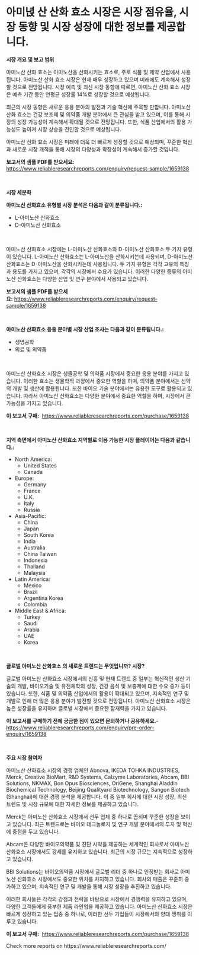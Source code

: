 <p><h1>아미녅 산 산화 효소 시장은 시장 점유율, 시장 동향 및 시장 성장에 대한 정보를 제공합니다.</h1></p><p><strong>시장 개요 및 보고 범위</strong></p>
<p><p>아미노산 산화 효소는 아미노산을 산화시키는 효소로, 주로 식품 및 제약 산업에서 사용됩니다. 아미노산 산화 효소 시장은 현재 매우 성장하고 있으며 미래에도 계속해서 성장할 것으로 전망됩니다. 시장 예측 및 최신 시장 동향에 따르면, 아미노산 산화 효소 시장은 예측 기간 동안 연평균 성장률 14%로 성장할 것으로 예상됩니다. </p><p>최근의 시장 동향은 새로운 응용 분야의 발전과 기술 혁신에 주목할 만합니다. 아미노산 산화 효소는 건강 보조제 및 의약품 개발 분야에서 큰 관심을 받고 있으며, 이를 통해 시장의 성장 가능성이 계속해서 확대될 것으로 전망됩니다. 또한, 식품 산업에서의 활용 가능성도 높아져 시장 상승을 견인할 것으로 예상됩니다.</p><p>아미노산 산화 효소 시장은 미래에 더욱 더 빠르게 성장할 것으로 예상되며, 꾸준한 혁신과 새로운 시장 개척을 통해 시장의 다양성과 확장성이 계속해서 증가할 것입니다.</p></p>
<p><strong>보고서의 샘플 PDF를 받으세요:</strong> <a href="https://www.reliableresearchreports.com/enquiry/request-sample/1659138">https://www.reliableresearchreports.com/enquiry/request-sample/1659138</a></p>
<p>&nbsp;</p>
<p><strong>시장 세분화</strong></p>
<p><strong>아미노산 산화효소 유형별 시장 분석은 다음과 같이 분류됩니다.:</strong></p>
<p><ul><li>L-아미노산 산화효소</li><li>D-아미노산 산화효소</li></ul></p>
<p>&nbsp;</p>
<p><p>아미노산 산화효소 시장에는 L-아미노산 산화효소와 D-아미노산 산화효소 두 가지 유형이 있습니다. L-아미노산 산화효소는 L-아미노산을 산화시키는데 사용되며, D-아미노산 산화효소는 D-아미노산을 산화시키는데 사용됩니다. 두 가지 유형은 각각 고유의 특징과 용도를 가지고 있으며, 각각의 시장에서 수요가 있습니다. 이러한 다양한 종류의 아미노산 산화효소는 다양한 산업 및 연구 분야에서 사용되고 있습니다.</p></p>
<p><strong>보고서의 샘플 PDF를 받으세요:</strong>&nbsp;<a href="https://www.reliableresearchreports.com/enquiry/request-sample/1659138">https://www.reliableresearchreports.com/enquiry/request-sample/1659138</a></p>
<p>&nbsp;</p>
<p><strong> 아미노산 산화효소 응용 분야별 시장 산업 조사는 다음과 같이 분류됩니다.:</strong></p>
<p><ul><li>생명공학</li><li>의료 및 의약품</li></ul></p>
<p>&nbsp;</p>
<p><p>아미노산 산화효소 시장은 생물공학 및 의약품 시장에서 중요한 응용 분야를 가지고 있습니다. 이러한 효소는 생물학적 과정에서 중요한 역할을 하며, 의약품 분야에서는 신약의 개발 및 생산에 활용됩니다. 또한 바이오 기술 분야에서는 유용한 도구로 활용되고 있습니다. 따라서 아미노산 산화효소는 다양한 분야에서 중요한 역할을 하며, 시장에서 큰 가능성을 가지고 있습니다.</p></p>
<p><strong>이 보고서 구매:</strong>&nbsp; <a href="https://www.reliableresearchreports.com/purchase/1659138">https://www.reliableresearchreports.com/purchase/1659138</a></p>
<p>&nbsp;</p>
<p><strong>지역 측면에서 아미노산 산화효소 지역별로 이용 가능한 시장 플레이어는 다음과 같습니다.:</strong></p>
<p><ul>
    <li>
        North America:
        <ul>
            <li>United States</li>
            <li>Canada</li>
        </ul>
    </li>
    <li>
        Europe:
        <ul>
            <li>Germany</li>
            <li>France</li>
            <li>U.K.</li>
            <li>Italy</li>
            <li>Russia</li>
        </ul>
    </li>
    <li>
        Asia-Pacific:
        <ul>
            <li>China</li>
            <li>Japan</li>
            <li>South Korea</li>
            <li>India</li>
            <li>Australia</li>
            <li>China Taiwan</li>
            <li>Indonesia</li>
            <li>Thailand</li>
            <li>Malaysia</li>
        </ul>
    </li>
    <li>
        Latin America:
        <ul>
            <li>Mexico</li>
            <li>Brazil</li>
            <li>Argentina Korea</li>
            <li>Colombia</li>
        </ul>
    </li>
    <li>
        Middle East & Africa:
        <ul>
            <li>Turkey</li>
            <li>Saudi</li>
            <li>Arabia</li>
            <li>UAE</li>
            <li>Korea</li>
        </ul>
    </li>
    </ul></p>
<p>&nbsp;</p>
<p><strong>글로벌 아미노산 산화효소 의 새로운 트렌드는 무엇입니까? 시장?</strong></p>
<p><p>글로벌 아미노산 산화효소 시장에서의 신흥 및 현재 트렌드 중 일부는 혁신적인 생산 기술의 개발, 바이오기술 및 유전체학의 성장, 건강 음식 및 보충제에 대한 수요 증가 등이 있습니다. 또한, 식품 및 의약품 산업에서의 활용이 확대되고 있으며, 지속적인 연구 및 개발로 인해 더 많은 응용 분야가 발전할 것으로 전망됩니다. 아미노산 산화효소 시장은 높은 성장률을 유지하며 글로벌 시장에서 중요한 잠재력을 가지고 있습니다.</p></p>
<p><strong>이 보고서를 구매하기 전에 궁금한 점이 있으면 문의하거나 공유하세요.</strong>- <a href="https://www.reliableresearchreports.com/enquiry/pre-order-enquiry/1659138">https://www.reliableresearchreports.com/enquiry/pre-order-enquiry/1659138</a></p>
<p>&nbsp;</p>
<p><strong>주요 시장 참여자</strong></p>
<p><p>아미노산 산화효소 시장의 경쟁 업체인 Abnova, IKEDA TOHKA INDUSTRIES, Merck, Creative BioMart, R&D Systems, Calzyme Laboratories, Abcam, BBI Solutions, NKMAX, Bon Opus Biosciences, OriGene, Shanghai Aladdin Biochemical Technology, Beijing Qualityard Biotechnology, Sangon Biotech (Shanghai)에 대한 경쟁 분석을 제공합니다. 이 중 일부 회사에 대한 시장 성장, 최신 트렌드 및 시장 규모에 대한 자세한 정보를 제공하고 있습니다.</p><p>Merck는 아미노산 산화효소 시장에서 선두 업체 중 하나로 꼽히며 꾸준한 성장을 보이고 있습니다. 최근 트렌드로는 바이오 테크놀로지 및 연구 개발 분야에서의 투자 및 혁신에 중점을 두고 있습니다.</p><p>Abcam은 다양한 바이오의약품 및 진단 시약을 제공하는 세계적인 회사로서 아미노산 산화효소 시장에서도 강세를 유지하고 있습니다. 최근의 시장 규모는 지속적으로 성장하고 있습니다.</p><p>BBI Solutions는 바이오의약품 시장에서 글로벌 리더 중 하나로 인정받는 회사로 아미노산 산화효소 시장에서도 중요한 위치를 차지하고 있습니다. 회사의 매출은 꾸준히 증가하고 있으며, 지속적인 연구 및 개발을 통해 시장 성장을 추진하고 있습니다.</p><p>이러한 회사들은 각각의 강점과 전략을 바탕으로 시장에서 경쟁력을 유지하고 있으며, 다양한 고객들에게 풍부한 제품 라인업을 제공하고 있습니다. 아미노산 산화효소 시장은 빠르게 성장하고 있는 업종 중 하나로, 이러한 선두 기업들이 시장에서의 양대 쟁취를 이루고 있습니다.</p></p>
<p><strong>이 보고서 구매:</strong>&nbsp;&nbsp;<a href="https://www.reliableresearchreports.com/purchase/1659138">https://www.reliableresearchreports.com/purchase/1659138</a></p>
<p>Check more reports on https://www.reliableresearchreports.com/</p>
